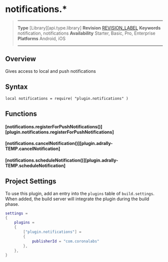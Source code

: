 # notifications.*

> --------------------- ------------------------------------------------------------------------------------------
> __Type__              [Library][api.type.library]
> __Revision__          [REVISION_LABEL](REVISION_URL)
> __Keywords__          notification, notifications
> __Availability__      Starter, Basic, Pro, Enterprise
> __Platforms__         Android, iOS
> --------------------- ------------------------------------------------------------------------------------------

## Overview

Gives access to local and push notifications

## Syntax

    local notifications = require( "plugin.notifications" )

    
## Functions

#### [notifications.registerForPushNotifications()][plugin.notifications.registerForPushNotifications]

#### [notifications.cancelNotification()][plugin.adrally-TEMP.cancelNotification]

#### [notifications.scheduleNotification()][plugin.adrally-TEMP.scheduleNotification]

## Project Settings

To use this plugin, add an entry into the `plugins` table of `build.settings`. When added, the build server will integrate the plugin during the build phase.

``````lua
settings =
{
    plugins =
    {
        ["plugin.notifications"] =
        {
            publisherId = "com.coronalabs"
        },
    },      
}
``````